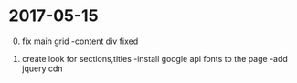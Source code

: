 # 2017-05-15

0) fix main grid
    -content div fixed

1) create look for sections,titles
    -install google api fonts to the page
    -add jquery cdn